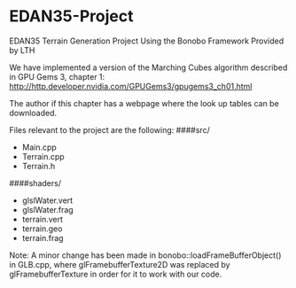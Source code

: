 # EDAN35-Project
EDAN35 Terrain Generation Project Using the Bonobo Framework Provided by LTH

We have implemented a version of the Marching Cubes algorithm described in GPU Gems 3, chapter 1: http://http.developer.nvidia.com/GPUGems3/gpugems3_ch01.html

The author if this chapter has a webpage where the look up tables can be downloaded.

Files relevant to the project are the following:
####src/
* Main.cpp
* Terrain.cpp
* Terrain.h

####shaders/
* glslWater.vert
* glslWater.frag
* terrain.vert
* terrain.geo
* terrain.frag

Note: A minor change has been made in bonobo::loadFrameBufferObject() in GLB.cpp, where glFramebufferTexture2D was replaced by glFramebufferTexture in order for it to work with our code.
